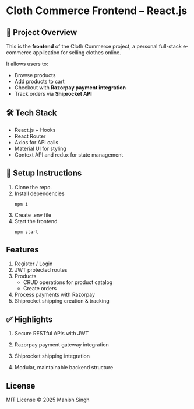 # Cloth Commerce Frontend – React.js

## 📌 Project Overview
This is the **frontend** of the Cloth Commerce project, a personal full-stack e-commerce application for selling clothes online.  

It allows users to:

- Browse products
- Add products to cart
- Checkout with **Razorpay payment integration**
- Track orders via **Shiprocket API**

## 🛠️ Tech Stack

- React.js + Hooks
- React Router
- Axios for API calls
- Material UI for styling
- Context API and redux for state management

## 🚀 Setup Instructions

1. Clone the repo.
2. Install dependencies
   ```
   npm i
   ```
3. Create .env file
4. Start the frontend
   ```
   npm start
   ```

## Features

1. Register / Login
2. JWT protected routes
3. Products
   - CRUD operations for product catalog
   - Create orders
4. Process payments with Razorpay
5. Shiprocket shipping creation & tracking

## ✅ Highlights

1. Secure RESTful APIs with JWT

2. Razorpay payment gateway integration

3. Shiprocket shipping integration

4. Modular, maintainable backend structure
   
## License

MIT License © 2025 Manish Singh
